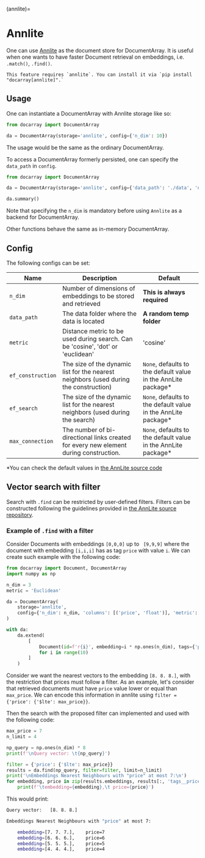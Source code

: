 (annlite)=
# Annlite

One can use [Annlite](https://github.com/jina-ai/annlite) as the document store for DocumentArray. It is useful when one wants to have faster Document retrieval on embeddings, i.e. `.match()`, `.find()`.

````{tip}
This feature requires `annlite`. You can install it via `pip install "docarray[annlite]".` 
````


## Usage

One can instantiate a DocumentArray with Annlite storage like so:

```python
from docarray import DocumentArray

da = DocumentArray(storage='annlite', config={'n_dim': 10})
```

The usage would be the same as the ordinary DocumentArray.

To access a DocumentArray formerly persisted, one can specify the `data_path` in `config`. 

```python
from docarray import DocumentArray

da = DocumentArray(storage='annlite', config={'data_path': './data', 'n_dim': 10})

da.summary()
```

Note that specifying the `n_dim` is mandatory before using `Annlite` as a backend for DocumentArray.

Other functions behave the same as in-memory DocumentArray.

## Config

The following configs can be set:

| Name              | Description                                                                           | Default                                                       |
|-------------------|---------------------------------------------------------------------------------------|---------------------------------------------------------------|
| `n_dim`           | Number of dimensions of embeddings to be stored and retrieved                         | **This is always required**                                   |
| `data_path`       | The data folder where the data is located                                             | **A random temp folder**                                      |
| `metric`          | Distance metric to be used during search. Can be 'cosine', 'dot' or 'euclidean'       | 'cosine'                                                      |
| `ef_construction` | The size of the dynamic list for the nearest neighbors (used during the construction) | `None`, defaults to the default value in the AnnLite package* |
| `ef_search`       | The size of the dynamic list for the nearest neighbors (used during the search)       | `None`, defaults to the default value in the AnnLite package* |
| `max_connection`  | The number of bi-directional links created for every new element during construction. | `None`, defaults to the default value in the AnnLite package* |

*You can check the default values in [the AnnLite source code](https://github.com/jina-ai/annlite/blob/main/annlite/core/index/hnsw/index.py)


## Vector search with filter

Search with `.find` can be restricted by user-defined filters.
Filters can be constructed following the guidelines provided in [the AnnLite source repository](https://github.com/jina-ai/annlite).

### Example of `.find` with a filter

Consider Documents with embeddings `[0,0,0]` up to ` [9,9,9]` where the document with embedding `[i,i,i]`
has as tag `price` with value `i`. We can create such example with the following code:


```python
from docarray import Document, DocumentArray
import numpy as np

n_dim = 3
metric = 'Euclidean'

da = DocumentArray(
    storage='annlite',
    config={'n_dim': n_dim, 'columns': [('price', 'float')], 'metric': metric},
)

with da:
    da.extend(
        [
            Document(id=f'r{i}', embedding=i * np.ones(n_dim), tags={'price': i})
            for i in range(10)
        ]
    )
```

Consider we want the nearest vectors to the embedding `[8. 8. 8.]`, with the restriction that
prices must follow a filter. As an example, let's consider that retrieved documents must have `price` value lower
or equal than `max_price`. We can encode this information in annlite using `filter = {'price': {'$lte': max_price}}`.

Then the search with the proposed filter can implemented and used with the following code:

```python
max_price = 7
n_limit = 4

np_query = np.ones(n_dim) * 8
print(f'\nQuery vector: \t{np_query}')

filter = {'price': {'$lte': max_price}}
results = da.find(np_query, filter=filter, limit=n_limit)
print('\nEmbeddings Nearest Neighbours with "price" at most 7:\n')
for embedding, price in zip(results.embeddings, results[:, 'tags__price']):
    print(f'\tembedding={embedding},\t price={price}')
```

This would print:

```bash
Query vector: 	[8. 8. 8.]

Embeddings Nearest Neighbours with "price" at most 7:

	embedding=[7. 7. 7.],	 price=7
	embedding=[6. 6. 6.],	 price=6
	embedding=[5. 5. 5.],	 price=5
	embedding=[4. 4. 4.],	 price=4
 ```
